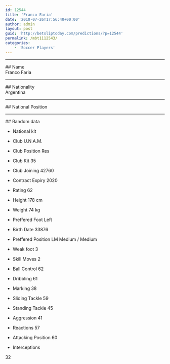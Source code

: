 ```yaml
---
id: 12544
title: 'Franco Faria'
date: '2010-07-26T17:56:40+00:00'
author: admin
layout: post
guid: 'http://betsliptoday.com/predictions/?p=12544'
permalink: /mbt1112543/
categories:
    - 'Soccer Players'
---
```


- - - - - -

\## Name  
 Franco Faria

- - - - - -

\## Nationality  
 Argentina

- - - - - -

\## National Position

- - - - - -

\## Random data

- National kit
- Club
 U.N.A.M.

- Club Position
 Res

- Club Kit
 35

- Club Joining
 42760

- Contract Expiry
 2020

- Rating
 62

- Height
 178 cm

- Weight
 74 kg

- Preffered Foot
 Left

- Birth Date
 33876

- Preffered Position
 LM Medium / Medium

- Weak foot
 3

- Skill Moves
 2

- Ball Control
 62

- Dribbling
 61

- Marking
 38

- Sliding Tackle
 59

- Standing Tackle
 45

- Aggression
 41

- Reactions
 57

- Attacking Position
 60

- Interceptions

 32
